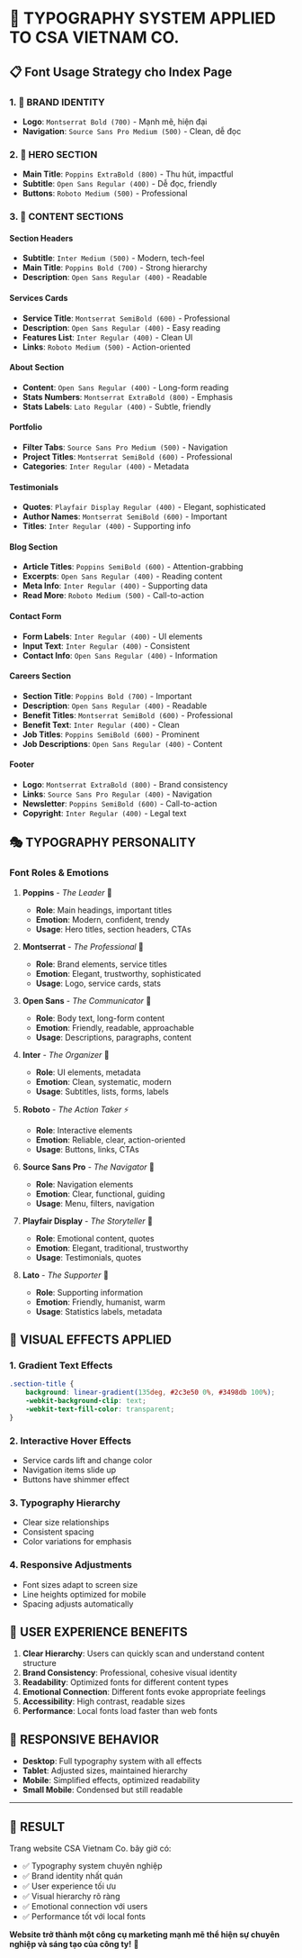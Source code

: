 # 🎨 TYPOGRAPHY SYSTEM APPLIED TO CSA VIETNAM CO.

## 📋 **Font Usage Strategy cho Index Page**

### **1. 🏢 BRAND IDENTITY**
- **Logo**: `Montserrat Bold (700)` - Mạnh mẽ, hiện đại
- **Navigation**: `Source Sans Pro Medium (500)` - Clean, dễ đọc

### **2. 🎯 HERO SECTION**
- **Main Title**: `Poppins ExtraBold (800)` - Thu hút, impactful
- **Subtitle**: `Open Sans Regular (400)` - Dễ đọc, friendly
- **Buttons**: `Roboto Medium (500)` - Professional

### **3. 📑 CONTENT SECTIONS**

#### **Section Headers**
- **Subtitle**: `Inter Medium (500)` - Modern, tech-feel
- **Main Title**: `Poppins Bold (700)` - Strong hierarchy
- **Description**: `Open Sans Regular (400)` - Readable

#### **Services Cards**
- **Service Title**: `Montserrat SemiBold (600)` - Professional
- **Description**: `Open Sans Regular (400)` - Easy reading
- **Features List**: `Inter Regular (400)` - Clean UI
- **Links**: `Roboto Medium (500)` - Action-oriented

#### **About Section**
- **Content**: `Open Sans Regular (400)` - Long-form reading
- **Stats Numbers**: `Montserrat ExtraBold (800)` - Emphasis
- **Stats Labels**: `Lato Regular (400)` - Subtle, friendly

#### **Portfolio**
- **Filter Tabs**: `Source Sans Pro Medium (500)` - Navigation
- **Project Titles**: `Montserrat SemiBold (600)` - Professional
- **Categories**: `Inter Regular (400)` - Metadata

#### **Testimonials**
- **Quotes**: `Playfair Display Regular (400)` - Elegant, sophisticated
- **Author Names**: `Montserrat SemiBold (600)` - Important
- **Titles**: `Inter Regular (400)` - Supporting info

#### **Blog Section**
- **Article Titles**: `Poppins SemiBold (600)` - Attention-grabbing
- **Excerpts**: `Open Sans Regular (400)` - Reading content
- **Meta Info**: `Inter Regular (400)` - Supporting data
- **Read More**: `Roboto Medium (500)` - Call-to-action

#### **Contact Form**
- **Form Labels**: `Inter Regular (400)` - UI elements
- **Input Text**: `Inter Regular (400)` - Consistent
- **Contact Info**: `Open Sans Regular (400)` - Information

#### **Careers Section**
- **Section Title**: `Poppins Bold (700)` - Important
- **Description**: `Open Sans Regular (400)` - Readable
- **Benefit Titles**: `Montserrat SemiBold (600)` - Professional
- **Benefit Text**: `Inter Regular (400)` - Clean
- **Job Titles**: `Poppins SemiBold (600)` - Prominent
- **Job Descriptions**: `Open Sans Regular (400)` - Content

#### **Footer**
- **Logo**: `Montserrat ExtraBold (800)` - Brand consistency
- **Links**: `Source Sans Pro Regular (400)` - Navigation
- **Newsletter**: `Poppins SemiBold (600)` - Call-to-action
- **Copyright**: `Inter Regular (400)` - Legal text

## 🎭 **TYPOGRAPHY PERSONALITY**

### **Font Roles & Emotions**

1. **Poppins** - *The Leader* 🎯
   - **Role**: Main headings, important titles
   - **Emotion**: Modern, confident, trendy
   - **Usage**: Hero titles, section headers, CTAs

2. **Montserrat** - *The Professional* 💼
   - **Role**: Brand elements, service titles
   - **Emotion**: Elegant, trustworthy, sophisticated
   - **Usage**: Logo, service cards, stats

3. **Open Sans** - *The Communicator* 💬
   - **Role**: Body text, long-form content
   - **Emotion**: Friendly, readable, approachable
   - **Usage**: Descriptions, paragraphs, content

4. **Inter** - *The Organizer* 🔧
   - **Role**: UI elements, metadata
   - **Emotion**: Clean, systematic, modern
   - **Usage**: Subtitles, lists, forms, labels

5. **Roboto** - *The Action Taker* ⚡
   - **Role**: Interactive elements
   - **Emotion**: Reliable, clear, action-oriented
   - **Usage**: Buttons, links, CTAs

6. **Source Sans Pro** - *The Navigator* 🧭
   - **Role**: Navigation elements
   - **Emotion**: Clear, functional, guiding
   - **Usage**: Menu, filters, navigation

7. **Playfair Display** - *The Storyteller* 📖
   - **Role**: Emotional content, quotes
   - **Emotion**: Elegant, traditional, trustworthy
   - **Usage**: Testimonials, quotes

8. **Lato** - *The Supporter* 🤝
   - **Role**: Supporting information
   - **Emotion**: Friendly, humanist, warm
   - **Usage**: Statistics labels, metadata

## 🎨 **VISUAL EFFECTS APPLIED**

### **1. Gradient Text Effects**
```css
.section-title {
    background: linear-gradient(135deg, #2c3e50 0%, #3498db 100%);
    -webkit-background-clip: text;
    -webkit-text-fill-color: transparent;
}
```

### **2. Interactive Hover Effects**
- Service cards lift and change color
- Navigation items slide up
- Buttons have shimmer effect

### **3. Typography Hierarchy**
- Clear size relationships
- Consistent spacing
- Color variations for emphasis

### **4. Responsive Adjustments**
- Font sizes adapt to screen size
- Line heights optimized for mobile
- Spacing adjusts automatically

## 🌟 **USER EXPERIENCE BENEFITS**

1. **Clear Hierarchy**: Users can quickly scan and understand content structure
2. **Brand Consistency**: Professional, cohesive visual identity
3. **Readability**: Optimized fonts for different content types
4. **Emotional Connection**: Different fonts evoke appropriate feelings
5. **Accessibility**: High contrast, readable sizes
6. **Performance**: Local fonts load faster than web fonts

## 📱 **RESPONSIVE BEHAVIOR**

- **Desktop**: Full typography system with all effects
- **Tablet**: Adjusted sizes, maintained hierarchy
- **Mobile**: Simplified effects, optimized readability
- **Small Mobile**: Condensed but still readable

---

## 🎯 **RESULT**

Trang website CSA Vietnam Co. bây giờ có:
- ✅ Typography system chuyên nghiệp
- ✅ Brand identity nhất quán
- ✅ User experience tối ưu
- ✅ Visual hierarchy rõ ràng
- ✅ Emotional connection với users
- ✅ Performance tốt với local fonts

**Website trở thành một công cụ marketing mạnh mẽ thể hiện sự chuyên nghiệp và sáng tạo của công ty!** 🚀
